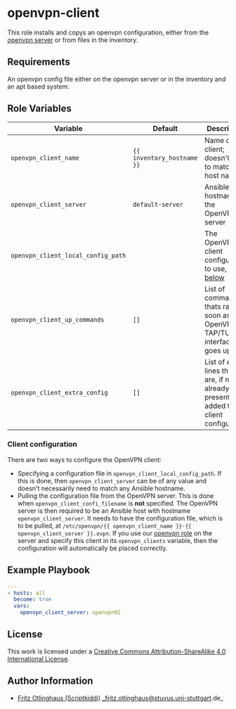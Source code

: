 # openvpn-client

This role installs and copys an openvpn configuration, either from the [openvpn server](https://github.com/stuvusIT/openvpn) or from files in the inventory.


## Requirements

An openvpn config file either on the openvpn server or in the inventory and an apt based system.

## Role Variables

| Variable                           | Default                    | Description                                                                             |
| ---------------------------------- | -------------------------- | --------------------------------------------------------------------------------------- |
| `openvpn_client_name`              | `{{ inventory_hostname }}` | Name of the client; doesn't need to match the host name                                 |
| `openvpn_client_server`            | `default-server`           | Ansible hostname of the OpenVPN server                                                  |
| `openvpn_client_local_config_path` |                            | The OpenVPN client configuration to use, [read below](#client-configuration)            |
| `openvpn_client_up_commands`       | `[]`                       | List of commands thats ran as soon as the OpenVPN TAP/TUN interface goes up             |
| `openvpn_client_extra_config`      | `[]`                       | List of extra lines that are, if not already present, added to the client configuration |

### Client configuration

There are two ways to configure the OpenVPN client:

* Specifying a configuration file in `openvpn_client_local_config_path`.
  If this is done, then `openvpn_client_server` can be of any value and doesn't necessarily need to match any Ansible hostname. 
* Pulling the configuration file from the OpenVPN server.
  This is done when `openvpn_client_confi_filename` is **not** specified.
  The OpenVPN server is then required to be an Ansible host with hostname `openvpn_client_server`.
  It needs to have the configuration file, which is to be pulled, at `/etc/openvpn/{{ openvpn_client_name }}-{{ openvpn_client_server }}.ovpn`.
  If you use our [openvpn role](https://github.com/stuvusIT/openvpn) on the server and specify this client in its `openvpn_clients` variable,
  then the configuration will automatically be placed correctly.

## Example Playbook

```yml
---
- hosts: all
  become: true
  vars:
    openvpn_client_server: openvpn02
```

## License

This work is licensed under a [Creative Commons Attribution-ShareAlike 4.0 International License](https://creativecommons.org/licenses/by-sa/4.0/).


## Author Information
 * [Fritz Otlinghaus (Scriptkiddi)](https://github.com/Scriptkiddi) _fritz.otlinghaus@stuvus.uni-stuttgart.de_
